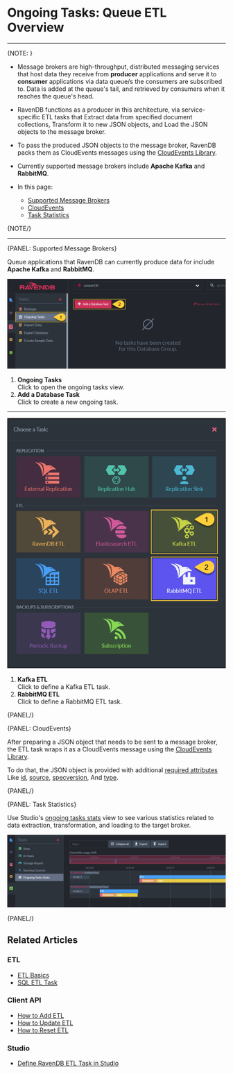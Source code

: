 ﻿# Ongoing Tasks: Queue ETL Overview
---

{NOTE: }

* Message brokers are high-throughput, distributed messaging services that 
  host data they receive from **producer** applications and serve it to 
  **consumer** applications via data queue/s the consumers are subscribed to. 
  Data is added at the queue's tail, and retrieved by consumers when it 
  reaches the queue's head.  
* RavenDB functions as a producer in this architecture, via service-specific 
  ETL tasks that Extract data from specified document collections, Transform 
  it to new JSON objects, and Load the JSON objects to the message broker.  
* To pass the produced JSON objects to the message broker, RavenDB packs 
  them as CloudEvents messages using the [CloudEvents Library](https://cloudevents.io).  
* Currently supported message brokers include **Apache Kafka** and **RabbitMQ**.  

* In this page:  
   * [Supported Message Brokers](../../../../server/ongoing-tasks/etl/queue-etl/overview#supported-message-brokers)  
   * [CloudEvents](../../../../server/ongoing-tasks/etl/queue-etl/overview#cloudevents)  
   * [Task Statistics](../../../../server/ongoing-tasks/etl/queue-etl/overview#task-statistics)  

{NOTE/}

---

{PANEL: Supported Message Brokers}

Queue applications that RavenDB can currently produce data for include **Apache Kafka** and **RabbitMQ**.  

![Ongoing Tasks](images/overview_ongoing-tasks.png "Ongoing Tasks")

1. **Ongoing Tasks**  
   Click to open the ongoing tasks view.  
2. **Add a Database Task**  
   Click to create a new ongoing task.  

---

![Define ETL Task](images/overview_task-selection.png "Define ETL Task")

1. **Kafka ETL**  
   Click to define a Kafka ETL task.  
2. **RabbitMQ ETL**  
   Click to define a RabbitMQ ETL task.  

{PANEL/}

{PANEL: CloudEvents}

After preparing a JSON object that needs to be sent to a message broker, 
the ETL task wraps it as a CloudEvents message using the [CloudEvents Library](https://cloudevents.io).  

To do that, the JSON object is provided with additional 
[required attributes](https://github.com/cloudevents/spec/blob/main/cloudevents/spec.md#required-attributes) 
Like [id](https://github.com/cloudevents/spec/blob/main/cloudevents/spec.md#id),
[source](https://github.com/cloudevents/spec/blob/main/cloudevents/spec.md#source-1),
[specversion](https://github.com/cloudevents/spec/blob/main/cloudevents/spec.md#specversion), 
And [type](https://github.com/cloudevents/spec/blob/main/cloudevents/spec.md#type).  

{PANEL/}

{PANEL: Task Statistics}

Use Studio's [ongoing tasks stats](../../../../studio/database/stats/ongoing-tasks-stats/overview) view 
to see various statistics related to data extraction, transformation, and loading to the target broker.  

![Queue Brokers Stats](images/overview_stats.png "Ongoing Tasks")


{PANEL/}



## Related Articles

### ETL

- [ETL Basics](../../../../server/ongoing-tasks/etl/basics)
- [SQL ETL Task](../../../../server/ongoing-tasks/etl/sql)

### Client API

- [How to Add ETL](../../../../client-api/operations/maintenance/etl/add-etl)
- [How to Update ETL](../../../../client-api/operations/maintenance/etl/update-etl)
- [How to Reset ETL](../../../../client-api/operations/maintenance/etl/reset-etl)

### Studio

- [Define RavenDB ETL Task in Studio](../../../../studio/database/tasks/ongoing-tasks/ravendb-etl-task)
